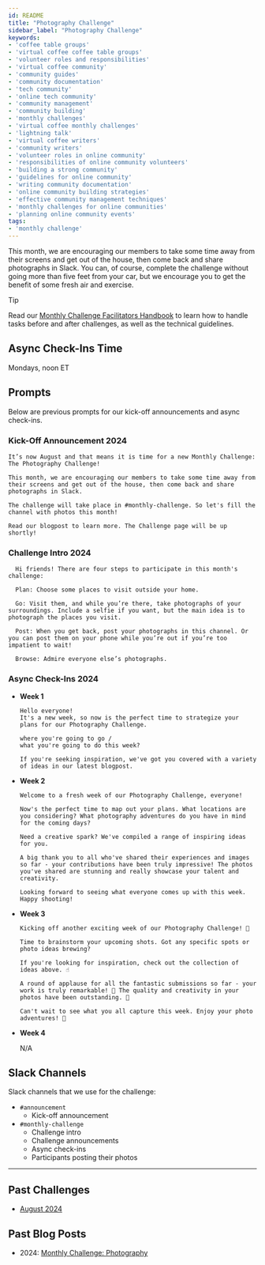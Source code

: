 ```yaml
---
id: README
title: "Photography Challenge"
sidebar_label: "Photography Challenge"
keywords: 
- 'coffee table groups'
- 'virtual coffee coffee table groups'
- 'volunteer roles and responsibilities'
- 'virtual coffee community'
- 'community guides'
- 'community documentation'
- 'tech community'
- 'online tech community'
- 'community management'
- 'community building'
- 'monthly challenges'
- 'virtual coffee monthly challenges'
- 'lightning talk'
- 'virtual coffee writers'
- 'community writers'
- 'volunteer roles in online community'
- 'responsibilities of online community volunteers'
- 'building a strong community'
- 'guidelines for online community'
- 'writing community documentation'
- 'online community building strategies'
- 'effective community management techniques'
- 'monthly challenges for online communities'
- 'planning online community events'
tags: 
- 'monthly challenge'
---
```


This month, we are encouraging our members to take some time away from their screens and get out of the house, then come back and share photographs in Slack. You can, of course, complete the challenge without going more than five feet from your car, but we encourage you to get the benefit of some fresh air and exercise.

> [!TIP]
> Read our [Monthly Challenge Facilitators Handbook](../facilitators-docs/README.md) to learn how to handle tasks before and after challenges, as well as the technical guidelines.

## Async Check-Ins Time

Mondays, noon ET

## Prompts

Below are previous prompts for our kick-off announcements and async check-ins.

### Kick-Off Announcement 2024

```text
It’s now August and that means it is time for a new Monthly Challenge: The Photography Challenge!

This month, we are encouraging our members to take some time away from their screens and get out of the house, then come back and share photographs in Slack.

The challenge will take place in #monthly-challenge. So let's fill the channel with photos this month!

Read our blogpost to learn more. The Challenge page will be up shortly!
```

### Challenge Intro 2024

```text
  Hi friends! There are four steps to participate in this month's challenge:

  Plan: Choose some places to visit outside your home.

  Go: Visit them, and while you’re there, take photographs of your surroundings. Include a selfie if you want, but the main idea is to photograph the places you visit.

  Post: When you get back, post your photographs in this channel. Or you can post them on your phone while you’re out if you’re too impatient to wait!

  Browse: Admire everyone else’s photographs.
```

### Async Check-Ins 2024

- **Week 1**

  ```text
  Hello everyone!
  It's a new week, so now is the perfect time to strategize your plans for our Photography Challenge.

  where you're going to go /
  what you're going to do this week?

  If you're seeking inspiration, we've got you covered with a variety of ideas in our latest blogpost.
  ```

- **Week 2**

  ```text
  Welcome to a fresh week of our Photography Challenge, everyone!

  Now's the perfect time to map out your plans. What locations are you considering? What photography adventures do you have in mind for the coming days?

  Need a creative spark? We've compiled a range of inspiring ideas for you.

  A big thank you to all who've shared their experiences and images so far - your contributions have been truly impressive! The photos you've shared are stunning and really showcase your talent and creativity.

  Looking forward to seeing what everyone comes up with this week. Happy shooting!
  ```

- **Week 3**

  ```text
  Kicking off another exciting week of our Photography Challenge! 📸

  Time to brainstorm your upcoming shots. Got any specific spots or photo ideas brewing?

  If you're looking for inspiration, check out the collection of ideas above. ☝️

  A round of applause for all the fantastic submissions so far - your work is truly remarkable! 🎉 The quality and creativity in your photos have been outstanding. 🥳

  Can't wait to see what you all capture this week. Enjoy your photo adventures! 🤳
  ```

- **Week 4**

  N/A

## Slack Channels

Slack channels that we use for the challenge:

- `#announcement`
  - Kick-off announcement
- `#monthly-challenge`
  - Challenge intro
  - Challenge announcements
  - Async check-ins
  - Participants posting their photos

---

## Past Challenges

- [August 2024](https://virtualcoffee.io/monthlychallenges/aug-2024)

## Past Blog Posts

- 2024: [Monthly Challenge: Photography](https://dev.to/virtualcoffee/monthly-challenge-photography-4g18)
